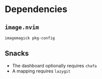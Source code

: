 # Dependencies

## `image.nvim`

```
imagemagick pkg-config
```

<!-- If on macOS, add the following to your shell environment -->
<!---->
<!-- ```bash -->
<!-- # Fix imagemagick path -->
<!-- export DYLD_LIBRARY_PATH="$(brew --prefix)/lib:$DYLD_LIBRARY_PATH" -->
<!-- ``` -->

## Snacks

- The dashboard optionally requires `chafa`
- A mapping requires `lazygit`
